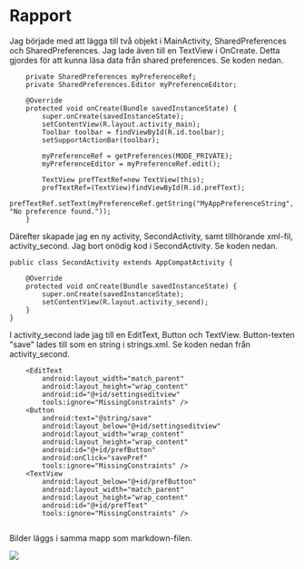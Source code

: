 
# Rapport

Jag började med att lägga till två objekt i MainActivity, SharedPreferences och SharedPreferences.
Jag lade även till en TextView i OnCreate. Detta gjordes för att kunna läsa data från shared 
preferences. Se koden nedan.
```
    private SharedPreferences myPreferenceRef;
    private SharedPreferences.Editor myPreferenceEditor;

    @Override
    protected void onCreate(Bundle savedInstanceState) {
        super.onCreate(savedInstanceState);
        setContentView(R.layout.activity_main);
        Toolbar toolbar = findViewById(R.id.toolbar);
        setSupportActionBar(toolbar);

        myPreferenceRef = getPreferences(MODE_PRIVATE);
        myPreferenceEditor = myPreferenceRef.edit();

        TextView prefTextRef=new TextView(this);
        prefTextRef=(TextView)findViewById(R.id.prefText);
        prefTextRef.setText(myPreferenceRef.getString("MyAppPreferenceString", "No preference found."));
    }
```
Därefter skapade jag en ny activity, SecondActivity, samt tillhörande xml-fil, activity_second. Jag
bort onödig kod i SecondActivity. Se koden nedan.
```
public class SecondActivity extends AppCompatActivity {

    @Override
    protected void onCreate(Bundle savedInstanceState) {
        super.onCreate(savedInstanceState);
        setContentView(R.layout.activity_second);
    }
}
```
I activity_second lade jag till en EditText, Button och TextView. Button-texten "save" lades till 
som en string i strings.xml. Se koden nedan från activity_second.
```
    <EditText
        android:layout_width="match_parent"
        android:layout_height="wrap_content"
        android:id="@+id/settingseditview"
        tools:ignore="MissingConstraints" />
    <Button
        android:text="@string/save"
        android:layout_below="@+id/settingseditview"
        android:layout_width="wrap_content"
        android:layout_height="wrap_content"
        android:id="@+id/prefButton"
        android:onClick="savePref"
        tools:ignore="MissingConstraints" />
    <TextView
        android:layout_below="@+id/prefButton"
        android:layout_width="match_parent"
        android:layout_height="wrap_content"
        android:id="@+id/prefText"
        tools:ignore="MissingConstraints" />
```

```
```

Bilder läggs i samma mapp som markdown-filen.

![](android.png)
